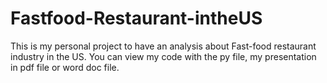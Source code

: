 # Fastfood-Restaurant-intheUS
This is my personal project to have an analysis about Fast-food restaurant industry in the US.
You can view my code with the py file, my presentation in pdf file or word doc file.
